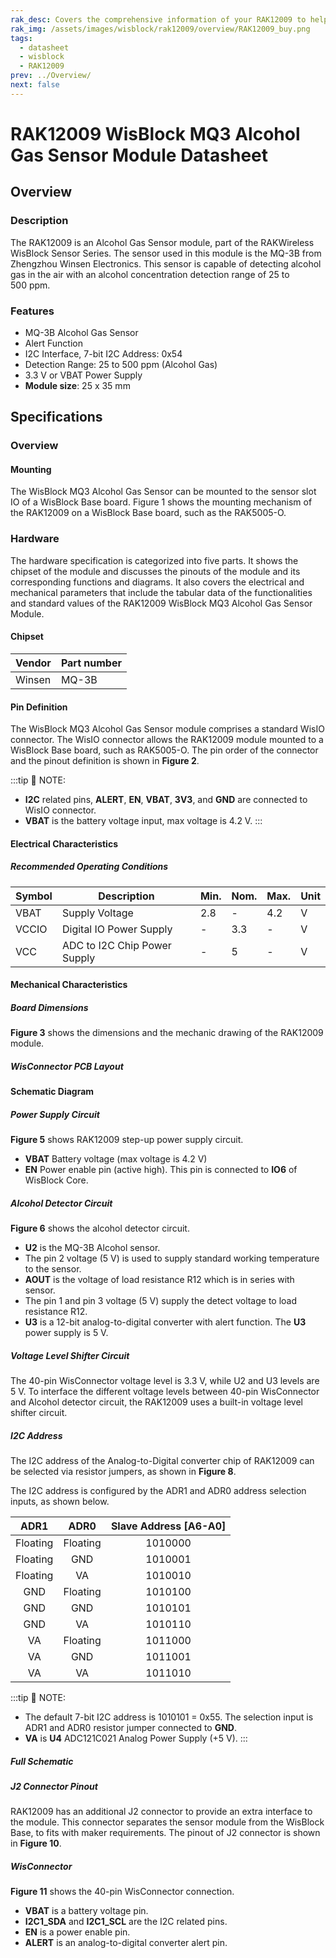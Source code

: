 ```yaml
---
rak_desc: Covers the comprehensive information of your RAK12009 to help you in using it. This information includes technical specifications, characteristics, and requirements, and it also discusses the device components.
rak_img: /assets/images/wisblock/rak12009/overview/RAK12009_buy.png
tags:
  - datasheet
  - wisblock
  - RAK12009
prev: ../Overview/
next: false
---
```


# RAK12009 WisBlock MQ3 Alcohol Gas Sensor Module Datasheet

## Overview

### Description

The RAK12009 is an Alcohol Gas Sensor module, part of the RAKWireless WisBlock Sensor Series. The sensor used in this module is the MQ-3B from Zhengzhou Winsen Electronics. This sensor is capable of detecting alcohol gas in the air with an alcohol concentration detection range of 25 to 500&nbsp;ppm.

### Features 

* MQ-3B Alcohol Gas Sensor
* Alert Function
* I2C Interface, 7-bit I2C Address: 0x54
* Detection Range: 25 to 500&nbsp;ppm (Alcohol Gas)
* 3.3&nbsp;V or VBAT Power Supply
* **Module size**: 25 x 35&nbsp;mm

## Specifications

### Overview

#### Mounting

The WisBlock MQ3 Alcohol Gas Sensor can be mounted to the sensor slot IO of a WisBlock Base board. Figure 1 shows the mounting mechanism of the RAK12009 on a WisBlock Base board, such as the RAK5005-O.

<rk-img
  src="/assets/images/wisblock/rak12009/datasheet/image-20210225140319101.png"
  width="60%"
  caption="RAK12009 WisBlock MQ3 Alcohol Gas Sensor Mounting"
/>

### Hardware

The hardware specification is categorized into five parts. It shows the chipset of the module and discusses the pinouts of the module and its corresponding functions and diagrams. It also covers the electrical and mechanical parameters that include the tabular data of the functionalities and standard values of the RAK12009 WisBlock MQ3 Alcohol Gas Sensor Module.

#### Chipset

| Vendor | Part number |
| ------ | ----------- |
| Winsen | MQ-3B       |

#### Pin Definition

The WisBlock MQ3 Alcohol Gas Sensor module comprises a standard WisIO connector. The WisIO connector allows the RAK12009 module mounted to a WisBlock Base board, such as RAK5005-O. The pin order of the connector and the pinout definition is shown in **Figure 2**. 


:::tip 📝 NOTE:
- **I2C** related pins, **ALERT**, **EN**, **VBAT**, **3V3**, and **GND** are connected to WisIO connector.
- **VBAT** is the battery voltage input, max voltage is 4.2&nbsp;V.
:::

<rk-img
  src="/assets/images/wisblock/rak12009/datasheet/RAK12009_Pinout.svg"
  width="80%"
  caption="RAK12009 WisBlock MQ3 Alcohol Sensor Pinout"
/>

#### Electrical Characteristics

##### Recommended Operating Conditions

| Symbol | Description                  | Min. | Nom. | Max. | Unit |
| ------ | ---------------------------- | ---- | ---- | ---- | ---- |
| VBAT   | Supply Voltage               | 2.8  | -    | 4.2  | V    |
| VCCIO  | Digital IO Power Supply      | -    | 3.3  | -    | V    |
| VCC    | ADC to I2C Chip Power Supply | -    | 5    | -    | V    |


#### Mechanical Characteristics

##### Board Dimensions

**Figure 3** shows the dimensions and the mechanic drawing of the RAK12009 module.
<rk-img
  src="/assets/images/wisblock/rak12009/datasheet/image-20210225140329283.png"
  width="80%"
  caption="RAK12009 WisBlock MQ3 Alcohol Sensor Module Mechanic Drawing"
/>

##### WisConnector PCB Layout

<rk-img
  src="/assets/images/wisblock/rak12009/datasheet/image-20201228093039748.png"
  width="100%"
  caption="WisConnector PCB Footprint and Recommendations"
/>

#### Schematic Diagram

##### Power Supply Circuit

**Figure 5** shows RAK12009 step-up power supply circuit. 

* **VBAT** Battery voltage (max voltage is 4.2&nbsp;V) 
* **EN** Power enable pin (active high). This pin is connected to **IO6** of WisBlock Core. 

<rk-img
  src="/assets/images/wisblock/rak12009/datasheet/image-20210702184355429.png"
  width="100%"
  caption="RAK12009 WisBlock MQ3 Alcohol Sensor Module Power Supply"
/>

##### Alcohol Detector Circuit

**Figure 6** shows the alcohol detector circuit.

* **U2** is the MQ-3B Alcohol sensor.
* The pin 2 voltage (5&nbsp;V) is used to supply standard working temperature to the sensor. 
* **AOUT** is the voltage of load resistance R12 which is in series with sensor.
* The pin 1 and pin 3 voltage (5&nbsp;V) supply the detect voltage to load resistance R12.
* **U3** is a 12-bit analog-to-digital converter with alert function. The **U3** power supply is 5&nbsp;V.

<rk-img
  src="/assets/images/wisblock/rak12009/datasheet/image-20210702184649125.png"
  width="100%"
  caption="RAK12009 WisBlock MQ3 Alcohol Sensor Module Detector Circuit"
/>

##### Voltage Level Shifter Circuit

The 40-pin WisConnector voltage level is 3.3&nbsp;V, while U2 and U3 levels are 5&nbsp;V. To interface the different voltage levels between 40-pin WisConnector and Alcohol detector circuit, the RAK12009 uses a built-in voltage level shifter circuit.


<rk-img
  src="/assets/images/wisblock/rak12009/datasheet/image-20210702191010195.png"
  width="60%"
  caption="Voltage Level Shifter Circuit"
/>


##### I2C Address

The I2C address of the Analog-to-Digital converter chip of RAK12009 can be selected via resistor jumpers, as shown in **Figure 8**.

<rk-img
  src="/assets/images/wisblock/rak12009/datasheet/image-20210914101758600.png"
  width="50%"
  caption=" RAK12009 Alcohol Sensor Module I2C Address configuration"
/>

The I2C address is configured by the ADR1 and ADR0 address selection inputs, as shown below.


| **ADR1**  | **ADR0**  |  **Slave Address [A6-A0]** |
|:---------:|:---------:|:--------------------------:|
| Floating  | Floating  |1010000                     |           
| Floating  | GND       |1010001                     |
| Floating  | VA        |1010010                     |
| GND       | Floating  |1010100                     |
| GND       | GND       |1010101                     |
| GND       | VA        |1010110                     |
| VA        | Floating  |1011000                     |
| VA        | GND       |1011001                     |
| VA        | VA        |1011010                     |


:::tip 📝 NOTE:
- The default 7-bit I2C address is 1010101 = 0x55. The selection input is ADR1 and ADR0 resistor jumper connected to **GND**.
- **VA** is **U4** ADC121C021 Analog Power Supply (+5&nbsp;V).
:::

##### Full Schematic

<rk-img
  src="/assets/images/wisblock/rak12009/datasheet/rak12009_sch.png"
  width="100%"
  caption="RAK12009 complete schematic"
/>


##### J2 Connector Pinout

RAK12009 has an additional J2 connector to provide an extra interface to the module. This connector separates the sensor module from the WisBlock Base, to fits with maker requirements. The pinout of J2 connector is shown in **Figure 10**.

<rk-img
  src="/assets/images/wisblock/rak12004/datasheet/j2-connector.png"
  width="40%"
  caption="J2 Connector Pinout"
/>

##### WisConnector

**Figure 11** shows the 40-pin WisConnector connection.

* **VBAT** is a battery voltage pin.
* **I2C1_SDA** and **I2C1_SCL** are the I2C related pins.
* **EN** is a power enable pin.
* **ALERT** is an analog-to-digital converter alert pin.

<rk-img
  src="/assets/images/wisblock/rak12009/datasheet/image-20210702182842279.png"
  width="40%"
  caption="RAK12009 Module 40-pin WisConnector"
/>

